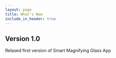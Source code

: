 ```yaml
---
layout: page
title: What's New
include_in_header: true
---
```


## Version 1.0
Relased first version of Smart Magnifying Glass App

<br>